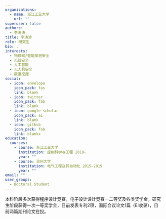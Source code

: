 ```yaml
---
organizations:
  - name: 浙江工业大学
    url: ""
superuser: false
authors:
  - 李涛涛
title: 李涛涛
role: 研究生
bio: .
interests:
  - 物联网/智能家居安全
  - 无线安全
  - 人工智能
  - 无人机安全
  - 数据挖掘
social:
  - icon: envelope
    icon_pack: fas
    link: blank
  - icon: twitter
    icon_pack: fab
    link: blank
  - icon: google-scholar
    icon_pack: ai
    link: blank
  - icon: github
    icon_pack: fab
    link: blankx
education:
  courses:
    - course: 浙江工业大学
      institution: 控制科学与工程 2019-
      year: ""
    - course: 温州大学
      institution: 电气工程及其自动化 2015-2019
      year: ""
email: ""
user_groups:
  - Doctoral Student
---
```

本科阶段多次获得程序设计竞赛，电子设计设计竞赛一二等奖及各类奖学金，研究生阶段获得一次一等奖学金，目前发表专利2项，国际会议论文1篇（EI收录），目前两篇期刊论文在投。